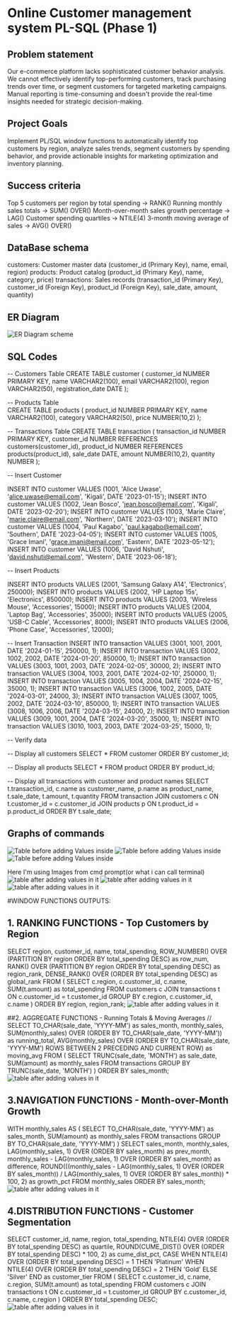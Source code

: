 # Online Customer management system PL-SQL (Phase 1)
## Problem statement
Our e-commerce platform lacks sophisticated customer behavior analysis. We cannot effectively identify top-performing customers, track purchasing trends over time, or segment customers for targeted marketing campaigns. Manual reporting is time-consuming and doesn't provide the real-time insights needed for strategic decision-making.

## Project Goals

Implement PL/SQL window functions to automatically identify top customers by region, analyze sales trends, segment customers by spending behavior, and provide actionable insights for marketing optimization and inventory planning.

## Success criteria

Top 5 customers per region by total spending → RANK()
Running monthly sales totals → SUM() OVER()
Month-over-month sales growth percentage → LAG()
Customer spending quartiles → NTILE(4)
3-month moving average of sales → AVG() OVER()

## DataBase schema

customers: Customer master data (customer_id (Primary Key), name, email, region)
products: Product catalog	(product_id (Primary Key), name, category, price)
transactions: Sales records	(transaction_id (Primary Key), customer_id (Foreign Key), product_id (Foreign Key), sale_date, amount, quantity)

## ER Diagram
![ER Diagram scheme](https://github.com/i-paccy/PL-SQL/blob/main/ER%20DIAGRAM.jpg?raw=true)

## SQL Codes

-- Customers Table
CREATE TABLE customer (
    customer_id NUMBER PRIMARY KEY,
    name VARCHAR2(100),
    email VARCHAR2(100),
    region VARCHAR2(50),
    registration_date DATE
);

-- Products Table  
CREATE TABLE products (
    product_id NUMBER PRIMARY KEY,
    name VARCHAR2(100),
    category VARCHAR2(50),
    price NUMBER(10,2)
);

-- Transactions Table
CREATE TABLE transaction (
    transaction_id NUMBER PRIMARY KEY,
    customer_id NUMBER REFERENCES customers(customer_id),
    product_id NUMBER REFERENCES products(product_id),
    sale_date DATE,
    amount NUMBER(10,2),
    quantity NUMBER
);

-- Insert Customer

INSERT INTO customer VALUES (1001, 'Alice Uwase', 'alice.uwase@email.com', 'Kigali', DATE '2023-01-15');
INSERT INTO customer VALUES (1002, 'Jean Bosco', 'jean.bosco@email.com', 'Kigali', DATE '2023-02-20');
INSERT INTO customer VALUES (1003, 'Marie Claire', 'marie.claire@email.com', 'Northern', DATE '2023-03-10');
INSERT INTO customer VALUES (1004, 'Paul Kagabo', 'paul.kagabo@email.com', 'Southern', DATE '2023-04-05');
INSERT INTO customer VALUES (1005, 'Grace Imani', 'grace.imani@email.com', 'Eastern', DATE '2023-05-12');
INSERT INTO customer VALUES (1006, 'David Nshuti', 'david.nshuti@email.com', 'Western', DATE '2023-06-18');


-- Insert Products

INSERT INTO products VALUES (2001, 'Samsung Galaxy A14', 'Electronics', 250000);
INSERT INTO products VALUES (2002, 'HP Laptop 15s', 'Electronics', 850000);
INSERT INTO products VALUES (2003, 'Wireless Mouse', 'Accessories', 15000);
INSERT INTO products VALUES (2004, 'Laptop Bag', 'Accessories', 35000);
INSERT INTO products VALUES (2005, 'USB-C Cable', 'Accessories', 8000);
INSERT INTO products VALUES (2006, 'Phone Case', 'Accessories', 12000);


-- Insert Transaction
INSERT INTO transaction VALUES (3001, 1001, 2001, DATE '2024-01-15', 250000, 1);
INSERT INTO transaction VALUES (3002, 1002, 2002, DATE '2024-01-20', 850000, 1);
INSERT INTO transaction VALUES (3003, 1001, 2003, DATE '2024-02-05', 30000, 2);
INSERT INTO transaction VALUES (3004, 1003, 2001, DATE '2024-02-10', 250000, 1);
INSERT INTO transaction VALUES (3005, 1004, 2004, DATE '2024-02-15', 35000, 1);
INSERT INTO transaction VALUES (3006, 1002, 2005, DATE '2024-03-01', 24000, 3);
INSERT INTO transaction VALUES (3007, 1005, 2002, DATE '2024-03-10', 850000, 1);
INSERT INTO transaction VALUES (3008, 1006, 2006, DATE '2024-03-15', 24000, 2);
INSERT INTO transaction VALUES (3009, 1001, 2004, DATE '2024-03-20', 35000, 1);
INSERT INTO transaction VALUES (3010, 1003, 2003, DATE '2024-03-25', 15000, 1);


-- Verify data

-- Display all customers
SELECT * FROM customer 
ORDER BY customer_id;

-- Display all products
SELECT * FROM product 
ORDER BY product_id;

-- Display all transactions with customer and product names
SELECT 
    t.transaction_id,
    c.name as customer_name,
    p.name as product_name,
    t.sale_date,
    t.amount,
    t.quantity
FROM transaction 
JOIN customers c ON t.customer_id = c.customer_id
JOIN products p ON t.product_id = p.product_id
ORDER BY t.sale_date;

## Graphs of commands 

![Table before adding Values inside](https://github.com/i-paccy/PL-SQL/blob/main/1.jpg?raw=true)
![Table before adding Values inside](https://github.com/i-paccy/PL-SQL/blob/main/3.jpg?raw=true)
![Table before adding Values inside](https://github.com/i-paccy/PL-SQL/blob/main/2.jpg?raw=true)

Here I'm using Images from cmd prompt(or what i can call terminal)
![table after adding values in it](https://github.com/i-paccy/PL-SQL/blob/main/customer%20table.jpg?raw=true)
![table after adding values in it](https://github.com/i-paccy/PL-SQL/blob/main/product%20table.jpg?raw=true)
![table after adding values in it](https://github.com/i-paccy/PL-SQL/blob/main/transaction%20table.jpg?raw=true)

#WINDOW FUNCTIONS OUTPUTS:

## 1. RANKING FUNCTIONS - Top Customers by Region
SELECT region, customer_id, name, total_spending,
       ROW_NUMBER() OVER (PARTITION BY region ORDER BY total_spending DESC) as row_num,
       RANK() OVER (PARTITION BY region ORDER BY total_spending DESC) as region_rank,
       DENSE_RANK() OVER (ORDER BY total_spending DESC) as global_rank
FROM (
    SELECT c.region, c.customer_id, c.name, SUM(t.amount) as total_spending
    FROM customers c JOIN transactions t ON c.customer_id = t.customer_id
    GROUP BY c.region, c.customer_id, c.name
)
ORDER BY region, region_rank;
![table after adding values in it](https://github.com/i-paccy/PL-SQL/blob/main/11.jpg?raw=true)

##2. AGGREGATE FUNCTIONS - Running Totals & Moving Averages //
SELECT TO_CHAR(sale_date, 'YYYY-MM') as sales_month,
       monthly_sales,
       SUM(monthly_sales) OVER (ORDER BY TO_CHAR(sale_date, 'YYYY-MM')) as running_total,
       AVG(monthly_sales) OVER (ORDER BY TO_CHAR(sale_date, 'YYYY-MM') ROWS BETWEEN 2 PRECEDING AND CURRENT ROW) as moving_avg
FROM (
    SELECT TRUNC(sale_date, 'MONTH') as sale_date, SUM(amount) as monthly_sales
    FROM transactions GROUP BY TRUNC(sale_date, 'MONTH')
)
ORDER BY sales_month;
![table after adding values in it](https://github.com/i-paccy/PL-SQL/blob/main/12.jpg?raw=true)

## 3.NAVIGATION FUNCTIONS - Month-over-Month Growth


WITH monthly_sales AS (
    SELECT TO_CHAR(sale_date, 'YYYY-MM') as sales_month, SUM(amount) as monthly_sales
    FROM transactions GROUP BY TO_CHAR(sale_date, 'YYYY-MM')
)
SELECT sales_month, monthly_sales,
       LAG(monthly_sales, 1) OVER (ORDER BY sales_month) as prev_month,
       monthly_sales - LAG(monthly_sales, 1) OVER (ORDER BY sales_month) as difference,
       ROUND(((monthly_sales - LAG(monthly_sales, 1) OVER (ORDER BY sales_month)) / 
              LAG(monthly_sales, 1) OVER (ORDER BY sales_month)) * 100, 2) as growth_pct
FROM monthly_sales
ORDER BY sales_month;
![table after adding values in it]()

## 4.DISTRIBUTION FUNCTIONS - Customer Segmentation

SELECT customer_id, name, region, total_spending,
       NTILE(4) OVER (ORDER BY total_spending DESC) as quartile,
       ROUND(CUME_DIST() OVER (ORDER BY total_spending DESC) * 100, 2) as cume_dist_pct,
       CASE 
           WHEN NTILE(4) OVER (ORDER BY total_spending DESC) = 1 THEN 'Platinum'
           WHEN NTILE(4) OVER (ORDER BY total_spending DESC) = 2 THEN 'Gold' 
           ELSE 'Silver'
       END as customer_tier
FROM (
    SELECT c.customer_id, c.name, c.region, SUM(t.amount) as total_spending
    FROM customers c JOIN transactions t ON c.customer_id = t.customer_id
    GROUP BY c.customer_id, c.name, c.region
)
ORDER BY total_spending DESC;
![table after adding values in it]()


